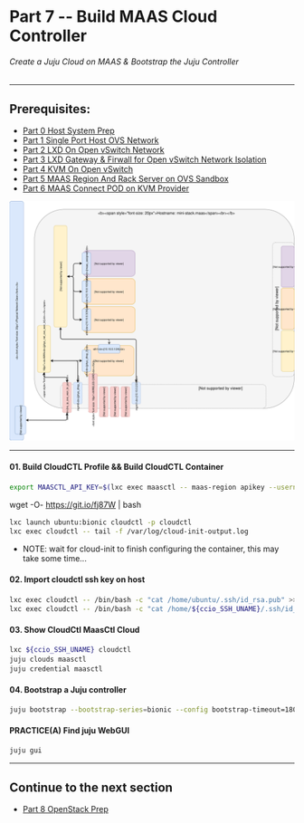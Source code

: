 # Part 7 -- Build MAAS Cloud Controller
###### Create a Juju Cloud on MAAS & Bootstrap the Juju Controller

-------
## Prerequisites:
- [Part 0 Host System Prep]
- [Part 1 Single Port Host OVS Network]
- [Part 2 LXD On Open vSwitch Network]
- [Part 3 LXD Gateway & Firwall for Open vSwitch Network Isolation]
- [Part 4 KVM On Open vSwitch]
- [Part 5 MAAS Region And Rack Server on OVS Sandbox]
- [Part 6 MAAS Connect POD on KVM Provider]

![CCIO Hypervisor - JujuCTL Cloud Controller](web/drawio/juju_maas_cloud_controller.svg)

-------
#### 01. Build CloudCTL Profile && Build CloudCTL Container
````sh
export MAASCTL_API_KEY=$(lxc exec maasctl -- maas-region apikey --username=admin)
````

wget -O- https://git.io/fj87W | bash
````sh
lxc launch ubuntu:bionic cloudctl -p cloudctl
lxc exec cloudctl -- tail -f /var/log/cloud-init-output.log
````
  - NOTE: wait for cloud-init to finish configuring the container, this may take some time...

#### 02. Import cloudctl ssh key on host
````sh
lxc exec cloudctl -- /bin/bash -c "cat /home/ubuntu/.ssh/id_rsa.pub" >>/root/.ssh/authorized_keys
lxc exec cloudctl -- /bin/bash -c "cat /home/${ccio_SSH_UNAME}/.ssh/id_rsa.pub" >>/root/.ssh/authorized_keys
````

#### 03. Show CloudCtl MaasCtl Cloud
````sh
lxc ${ccio_SSH_UNAME} cloudctl
juju clouds maasctl
juju credential maasctl
````

#### 04. Bootstrap a Juju controller
````sh
juju bootstrap --bootstrap-series=bionic --config bootstrap-timeout=1800 --constraints "tags=jujuctl" maasctl jujuctl
````

#### PRACTICE(A) Find juju WebGUI
````sh
juju gui
````

-------
## Continue to the next section
- [Part 8 OpenStack Prep]

<!-- Markdown link & img dfn's -->
[Part 0 Host System Prep]: ../0_Host_System_Prep
[Part 1 Single Port Host OVS Network]: ../1_Single_Port_Host-Open_vSwitch_Network_Configuration
[Part 2 LXD On Open vSwitch Network]: ../2_LXD-On-OVS
[Part 3 LXD Gateway & Firwall for Open vSwitch Network Isolation]: ../3_LXD_Network_Gateway
[Part 4 KVM On Open vSwitch]: ../4_KVM_On_Open_vSwitch
[Part 5 MAAS Region And Rack Server on OVS Sandbox]: ../5_MAAS-Rack_And_Region_Ctl-On-Open_vSwitch
[Part 6 MAAS Connect POD on KVM Provider]: ../6_MAAS-Connect_POD_KVM-Provider
[Part 7 Juju MAAS Cloud]: ../7_Juju_MAAS_Cloud
[Part 8 OpenStack Prep]: ../8_OpenStack_Deploy

